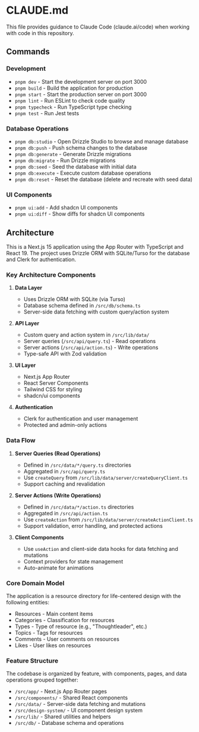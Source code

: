 # CLAUDE.md

This file provides guidance to Claude Code (claude.ai/code) when working with code in this repository.

## Commands

### Development

- `pnpm dev` - Start the development server on port 3000
- `pnpm build` - Build the application for production
- `pnpm start` - Start the production server on port 3000
- `pnpm lint` - Run ESLint to check code quality
- `pnpm typecheck` - Run TypeScript type checking
- `pnpm test` - Run Jest tests

### Database Operations

- `pnpm db:studio` - Open Drizzle Studio to browse and manage database
- `pnpm db:push` - Push schema changes to the database
- `pnpm db:generate` - Generate Drizzle migrations
- `pnpm db:migrate` - Run Drizzle migrations
- `pnpm db:seed` - Seed the database with initial data
- `pnpm db:execute` - Execute custom database operations
- `pnpm db:reset` - Reset the database (delete and recreate with seed data)

### UI Components

- `pnpm ui:add` - Add shadcn UI components
- `pnpm ui:diff` - Show diffs for shadcn UI components

## Architecture

This is a Next.js 15 application using the App Router with TypeScript and React 19. The project uses Drizzle ORM with SQLite/Turso for the database and Clerk for authentication.

### Key Architecture Components

1. **Data Layer**

   - Uses Drizzle ORM with SQLite (via Turso)
   - Database schema defined in `/src/db/schema.ts`
   - Server-side data fetching with custom query/action system

2. **API Layer**

   - Custom query and action system in `/src/lib/data/`
   - Server queries (`/src/api/query.ts`) - Read operations
   - Server actions (`/src/api/action.ts`) - Write operations
   - Type-safe API with Zod validation

3. **UI Layer**

   - Next.js App Router
   - React Server Components
   - Tailwind CSS for styling
   - shadcn/ui components

4. **Authentication**
   - Clerk for authentication and user management
   - Protected and admin-only actions

### Data Flow

1. **Server Queries (Read Operations)**

   - Defined in `/src/data/*/query.ts` directories
   - Aggregated in `/src/api/query.ts`
   - Use `createQuery` from `/src/lib/data/server/createQueryClient.ts`
   - Support caching and revalidation

2. **Server Actions (Write Operations)**

   - Defined in `/src/data/*/action.ts` directories
   - Aggregated in `/src/api/action.ts`
   - Use `createAction` from `/src/lib/data/server/createActionClient.ts`
   - Support validation, error handling, and protected actions

3. **Client Components**
   - Use `useAction` and client-side data hooks for data fetching and mutations
   - Context providers for state management
   - Auto-animate for animations

### Core Domain Model

The application is a resource directory for life-centered design with the following entities:

- Resources - Main content items
- Categories - Classification for resources
- Types - Type of resource (e.g., "Thoughtleader", etc.)
- Topics - Tags for resources
- Comments - User comments on resources
- Likes - User likes on resources

### Feature Structure

The codebase is organized by feature, with components, pages, and data operations grouped together:

- `/src/app/` - Next.js App Router pages
- `/src/components/` - Shared React components
- `/src/data/` - Server-side data fetching and mutations
- `/src/design-system/` - UI component design system
- `/src/lib/` - Shared utilities and helpers
- `/src/db/` - Database schema and operations

